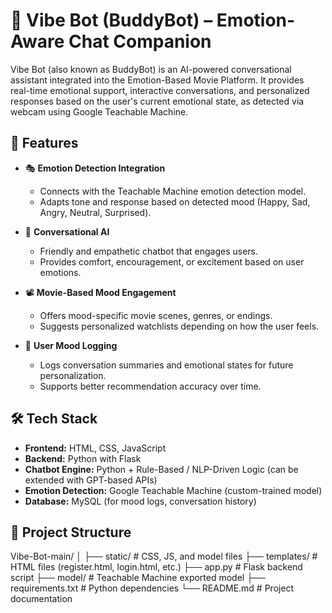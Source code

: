 # 🤖 Vibe Bot (BuddyBot) – Emotion-Aware Chat Companion

Vibe Bot (also known as BuddyBot) is an AI-powered conversational assistant integrated into the Emotion-Based Movie Platform. It provides real-time emotional support, interactive conversations, and personalized responses based on the user's current emotional state, as detected via webcam using Google Teachable Machine.

## 🌟 Features

- 🎭 **Emotion Detection Integration**
  - Connects with the Teachable Machine emotion detection model.
  - Adapts tone and response based on detected mood (Happy, Sad, Angry, Neutral, Surprised).

- 🧠 **Conversational AI**
  - Friendly and empathetic chatbot that engages users.
  - Provides comfort, encouragement, or excitement based on user emotions.

- 📽️ **Movie-Based Mood Engagement**
  - Offers mood-specific movie scenes, genres, or endings.
  - Suggests personalized watchlists depending on how the user feels.

- 📝 **User Mood Logging**
  - Logs conversation summaries and emotional states for future personalization.
  - Supports better recommendation accuracy over time.

## 🛠️ Tech Stack

- **Frontend:** HTML, CSS, JavaScript
- **Backend:** Python with Flask
- **Chatbot Engine:** Python + Rule-Based / NLP-Driven Logic (can be extended with GPT-based APIs)
- **Emotion Detection:** Google Teachable Machine (custom-trained model)
- **Database:** MySQL (for mood logs, conversation history)

## 📁 Project Structure

Vibe-Bot-main/
│
├── static/ # CSS, JS, and model files
├── templates/ # HTML files (register.html, login.html, etc.)
├── app.py # Flask backend script
├── model/ # Teachable Machine exported model
├── requirements.txt # Python dependencies
└── README.md # Project documentation
